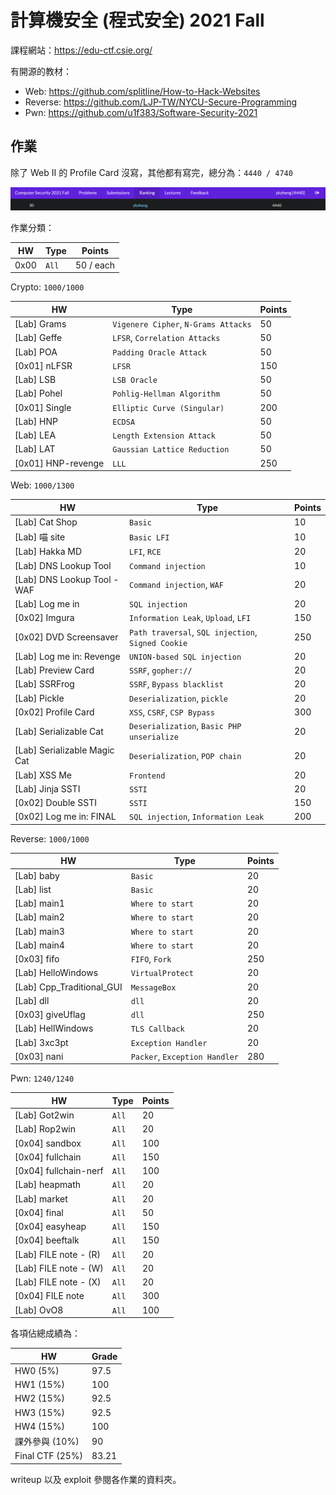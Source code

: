# 計算機安全 (程式安全) 2021 Fall

課程網站：https://edu-ctf.csie.org/

有開源的教材：

- Web: https://github.com/splitline/How-to-Hack-Websites
- Reverse: https://github.com/LJP-TW/NYCU-Secure-Programming
- Pwn: https://github.com/u1f383/Software-Security-2021

## 作業

除了 Web II 的 Profile Card 沒寫，其他都有寫完，總分為：`4440 / 4740`

![](images/rank.png)

作業分類：

| HW   | Type  | Points    |
| ---- | ----- | --------- |
| 0x00 | `All` | 50 / each |

Crypto: `1000/1000`

| HW                 | Type                                 | Points |
| ------------------ | ------------------------------------ | ------ |
| [Lab] Grams        | `Vigenere Cipher`, `N-Grams Attacks` | 50     |
| [Lab] Geffe        | `LFSR`, `Correlation Attacks`        | 50     |
| [Lab] POA          | `Padding Oracle Attack`              | 50     |
| [0x01] nLFSR       | `LFSR`                               | 150    |
| [Lab] LSB          | `LSB Oracle`                         | 50     |
| [Lab] Pohel        | `Pohlig-Hellman Algorithm`           | 50     |
| [0x01] Single      | `Elliptic Curve (Singular)`          | 200    |
| [Lab] HNP          | `ECDSA`                              | 50     |
| [Lab] LEA          | `Length Extension Attack`            | 50     |
| [Lab] LAT          | `Gaussian Lattice Reduction`         | 50     |
| [0x01] HNP-revenge | `LLL`                                | 250    |

Web: `1000/1300`

| HW                           | Type                                               | Points |
| ---------------------------- | -------------------------------------------------- | ------ |
| [Lab] Cat Shop               | `Basic`                                            | 10     |
| [Lab] 喵 site                | `Basic LFI`                                        | 10     |
| [Lab] Hakka MD               | `LFI`, `RCE`                                       | 20     |
| [Lab] DNS Lookup Tool        | `Command injection`                                | 10     |
| [Lab] DNS Lookup Tool - WAF  | `Command injection`, `WAF`                         | 20     |
| [Lab] Log me in              | `SQL injection`                                    | 20     |
| [0x02] Imgura                | `Information Leak`, `Upload`, `LFI`                | 150    |
| [0x02] DVD Screensaver       | `Path traversal`, `SQL injection`, `Signed Cookie` | 250    |
| [Lab] Log me in: Revenge     | `UNION-based SQL injection`                        | 20     |
| [Lab] Preview Card           | `SSRF`, `gopher://`                                | 20     |
| [Lab] SSRFrog                | `SSRF`, `Bypass blacklist`                         | 20     |
| [Lab] Pickle                 | `Deserialization`, `pickle`                        | 20     |
| [0x02] Profile Card          | `XSS`, `CSRF`, `CSP Bypass`                        | 300    |
| [Lab] Serializable Cat       | `Deserialization`, `Basic PHP unserialize`         | 20     |
| [Lab] Serializable Magic Cat | `Deserialization`, `POP chain`                     | 20     |
| [Lab] XSS Me                 | `Frontend`                                         | 20     |
| [Lab] Jinja SSTI             | `SSTI`                                             | 20     |
| [0x02] Double SSTI           | `SSTI`                                             | 150    |
| [0x02] Log me in: FINAL      | `SQL injection`, `Information Leak`                | 200    |

Reverse: `1000/1000`

| HW                        | Type                          | Points |
| ------------------------- | ----------------------------- | ------ |
| [Lab] baby                | `Basic`                       | 20     |
| [Lab] list                | `Basic`                       | 20     |
| [Lab] main1               | `Where to start`              | 20     |
| [Lab] main2               | `Where to start`              | 20     |
| [Lab] main3               | `Where to start`              | 20     |
| [Lab] main4               | `Where to start`              | 20     |
| [0x03] fifo               | `FIFO`, `Fork`                | 250    |
| [Lab] HelloWindows        | `VirtualProtect`              | 20     |
| [Lab] Cpp_Traditional_GUI | `MessageBox`                  | 20     |
| [Lab] dll                 | `dll`                         | 20     |
| [0x03] giveUflag          | `dll`                         | 250    |
| [Lab] HellWindows         | `TLS Callback`                | 20     |
| [Lab] 3xc3pt              | `Exception Handler`           | 20     |
| [0x03] nani               | `Packer`, `Exception Handler` | 280    |

Pwn: `1240/1240`

| HW                    | Type  | Points |
| --------------------- | ----- | ------ |
| [Lab] Got2win         | `All` | 20     |
| [Lab] Rop2win         | `All` | 20     |
| [0x04] sandbox        | `All` | 100    |
| [0x04] fullchain      | `All` | 150    |
| [0x04] fullchain-nerf | `All` | 100    |
| [Lab] heapmath        | `All` | 20     |
| [Lab] market          | `All` | 20     |
| [0x04] final          | `All` | 50     |
| [0x04] easyheap       | `All` | 150    |
| [0x04] beeftalk       | `All` | 150    |
| [Lab] FILE note - (R) | `All` | 20     |
| [Lab] FILE note - (W) | `All` | 20     |
| [Lab] FILE note - (X) | `All` | 20     |
| [0x04] FILE note      | `All` | 300    |
| [Lab] OvO8            | `All` | 100    |

各項佔總成績為：

| HW              | Grade |
| --------------- | ----- |
| HW0 (5%)        | 97.5  |
| HW1 (15%)       | 100   |
| HW2 (15%)       | 92.5  |
| HW3 (15%)       | 92.5  |
| HW4 (15%)       | 100   |
| 課外參與 (10%)  | 90    |
| Final CTF (25%) | 83.21 |

writeup 以及 exploit 參閱各作業的資料夾。
